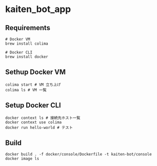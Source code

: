 # kaiten_bot_app

## Requirements

```
# Docker VM
brew install colima
```

```
# Docker CLI
brew install docker
```

## Sethup Docker VM

```
colima start # VM 立ち上げ
colima ls # VM 一覧
```

## Setup Docker CLI

```
docker context ls # 接続先ホスト一覧
docker context use colima
docker run hello-world # テスト
```

## Build

```
docker build . -f docker/console/Dockerfile -t kaiten-bot/console
docker image ls
```

